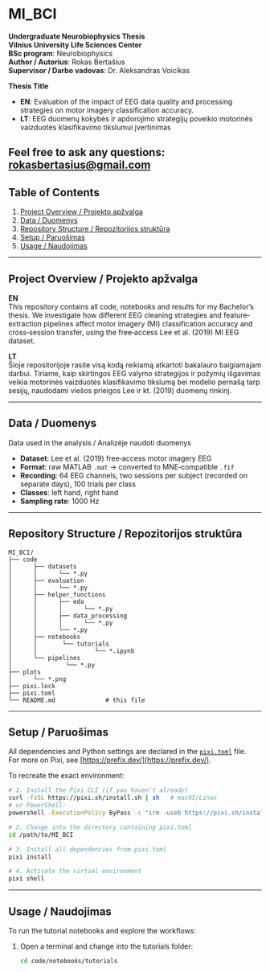 # MI_BCI

**Undergraduate Neurobiophysics Thesis**  
**Vilnius University Life Sciences Center**  
**BSc program**: Neurobiophysics  
**Author / Autorius**: Rokas Bertašius  
**Supervisor / Darbo vadovas**: Dr. Aleksandras Voicikas  

**Thesis Title**  
- **EN**: Evaluation of the impact of EEG data quality and processing strategies on motor imagery classification accuracy.  
- **LT**: EEG duomenų kokybės ir apdorojimo strategijų poveikio motorinės vaizduotės klasifikavimo tikslumui įvertinimas   

**Feel free to ask any questions**: [rokasbertasius@gmail.com](mailto:rokasbertasius@gmail.com)  
---

## Table of Contents

1. [Project Overview / Projekto apžvalga](#project-overview--projekto-apžvalga)  
2. [Data / Duomenys](#data--duomenys)  
3. [Repository Structure / Repozitorijos struktūra](#repository-structure--repozitorijos-struktūra)  
4. [Setup / Paruošimas](#setup--paruošimas)  
5. [Usage / Naudojimas](#usage--naudojimas)   



---

## Project Overview / Projekto apžvalga

**EN**  
This repository contains all code, notebooks and results for my Bachelor’s thesis. We investigate how different EEG cleaning strategies and feature‐extraction pipelines affect motor imagery (MI) classification accuracy and cross‐session transfer, using the free‐access Lee et al. (2019) MI EEG dataset.

**LT**  
Šioje repositorijoje rasite visą kodą reikiamą atkartoti bakalauro baigiamajam darbui. Tiriame, kaip skirtingos EEG valymo strategijos ir požymių išgavimas veikia motorinės vaizduotės klasifikavimo tikslumą bei modelio pernašą tarp sesijų, naudodami viešos prieigos Lee ir kt. (2019) duomenų rinkinį.

---

## Data / Duomenys  
Data used in the analysis / Analizėje naudoti duomenys  

- **Dataset**: Lee et al. (2019) free‐access motor imagery EEG  
- **Format**: raw MATLAB `.mat` → converted to MNE‐compatible `.fif`  
- **Recording**: 64 EEG channels, two sessions per subject (recorded on separate days), 100 trials per class 
- **Classes**: left hand, right hand 
- **Sampling rate**: 1000 Hz

---

## Repository Structure / Repozitorijos struktūra

```plain
MI_BCI/
├── code
│      ├── datasets
│      │      └── *.py
│      ├── evaluation
│      │      └── *.py
│      ├── helper_functions
│      │      ├── eda
│      │      │      └── *.py
│      │      ├── data_processing
│      │      │      └── *.py
│      │      └── *.py
│      ├── notebooks
│      │       └── tutorials
│      │                └── *.ipynb
│      └── pipelines
│               └── *.py
├── plots
│      └── *.png
├── pixi.lock
├── pixi.toml
└── README.md              # this file
```
---

## Setup / Paruošimas

All dependencies and Python settings are declared in the [`pixi.toml`](pixi.toml) file.  
For more on Pixi, see [https://prefix.dev/](https://prefix.dev/).  

To recreate the exact environment:

```bash
# 1. Install the Pixi CLI (if you haven't already)
curl -fsSL https://pixi.sh/install.sh | sh   # macOS/Linux
# or PowerShell:
powershell -ExecutionPolicy ByPass -c "irm -useb https://pixi.sh/install.ps1 | iex"

# 2. Change into the directory containing pixi.toml
cd /path/to/MI_BCI

# 3. Install all dependencies from pixi.toml
pixi install

# 4. Activate the virtual environment
pixi shell
```
---

## Usage / Naudojimas
 
To run the tutorial notebooks and explore the workflows:

1. Open a terminal and change into the tutorials folder:  
   ```bash
   cd code/notebooks/tutorials


